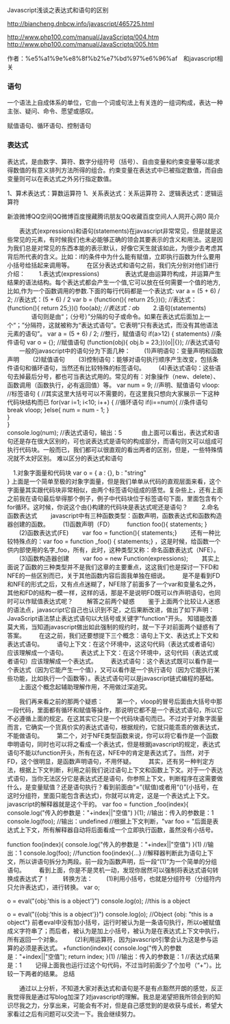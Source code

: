 Javascript浅谈之表达式和语句的区别

http://biancheng.dnbcw.info/javascript/465725.html

http://www.php100.com/manual/JavaScriptq/004.htm
http://www.php100.com/manual/JavaScriptq/005.htm

作者：%e5%a1%9e%e8%8f%b2%e7%bd%97%e6%96%af　和javascript相关  

### 语句

一个语法上自成体系的单位，它由一个词或句法上有关连的一组词构成，表达一种主张、疑问、命令、愿望或感叹。

赋值语句、循环语句、控制语句


### 表达式

表达式，是由数字、算符、数字分组符号（括号）、自由变量和约束变量等以能求得数值的有意义排列方法所得的组合。约束变量在表达式中已被指定数值，而自由变量则可以在表达式之外另行指定数值。

1、算术表达式：算数运算符
1、关系表达式：关系运算符
2、逻辑表达式：逻辑运算符

 
新浪微博QQ空间QQ微博百度搜藏腾讯朋友QQ收藏百度空间人人网开心网0
简介

　　表达式(expressions)和语句(statements)在javascript非常常见，但是就是这些常见的元素，有时候我们也未必能够正确的领会其要表示的含义和用法。这是因为我们总是对常见的东西本能的表示默认，好像它天生就该如此，为很少去考虑其背后所代表的含义。比如：if的条件中为什么能有赋值，立即执行函数为什么要用小括号给括起来调用等。
　　在区分表达式和语句之前，我们先分别对他们进行介绍：
　　1.表达式(expressions)
　　　　表达式是由运算符构成，并运算产生结果的语法结构。每个表达式都会产生一个值,它可以放在任何需要一个值的地方,比如,作为一个函数调用的参数.下面的每行代码都是一个表达式:
var a = (5 + 6) / 2; //表达式：(5 + 6) / 2
var b = (function(){ return 25;})(); //表达式： (function(){ return 25;})()
foo(a*b); //表达式：a*b
　　2.语句(statements)
　　　　语句则是由“；（分号）”分隔的句子或命令。如果在表达式后面加上一个“；”分隔符，这就被称为“表达式语句”。它表明“只有表达式，而没有其他语法元素的语句”。
var a = (5 + 6) / 2; //整行，赋值语句
if(a>12) { statements} //条件语句
var o = {}; //赋值语句
(function(obj){ obj.b = 23;})(o||{}); //表达式语句
　　一般的javascript中的语句分为下面几种：
　　(1)声明语句：变量声明和函数声明
　　(2)赋值语句
　　(3)控制语句：能够对语句执行顺序产生改变，包括条件语句和循环语句，当然还有比较特殊的标签语句。
　　(4)表达式语句：这些语句去掉最后分号，都也可当表达式用的。常见的有：对象操作（new、delete）、函数调用（函数执行，必有返回值）等。
var num = 9; //声明、赋值语句
vloop: //标签语句
{    //其实这里大括号可以不需要的，在这里我只想向大家展示一下这种代码块结构而已
     for(var i=1; i<10; i++) { //循环语句
            if(i==num){ //条件语句
                  break vloop;
            }else{
                  num = num - 1; 
            }      
     }  
}     
console.log(num); //表达式语句，输出：5　
　　由上面可以看出，表达式和语句还是存在很大区别的，可也说表达式是语句的构成部分，而语句则又可以组成可执行代码块。一般而已，我们都可以很直观的看出两者的区别，但是，一些特殊情况就不太好区别。
难以区分的表达式和语句

　1.对象字面量和代码块
var o = {
     a : {},
     b : "string"    
}
      上面是一个简单至极的对象字面量，但是我们单单从代码的直观层面来看，这个字面量其实跟代码块非常相似，由两个标签语句组成的感觉。复杂些上，还有上面之前我在语句最后举得那个例子，例子中代码块位于标签语句下面，里面包含有个for循环。这时候，你说这个由{}构建的代码块是表达式呢还是语句？
　　2.命名函数表达式
　　javascript中有三种函数类型：函数声明，函数表达式和函数构造器创建的函数。
　　(1)函数声明（FD）
　　function foo(){ statements; }
　　(2)函数表达式(FE)
　　var foo = function(){ statements;}
　　还有一种比较特殊点的：var foo = function _foo() { statements;} ，这是时候，给函数一个供内部使用的名字_foo，所有，此时，这种类型又称：命名函数表达式（NFE）。
　　(3)函数构造器创建
　　var foo = new Function(expressions);
　　其实上面说了函数的三种类型并不是我们这章的主要重点，这这我们也是探讨一下FD和NFE的一些区别而已，关于其他函数内容后面我单独在细说。
　　是不是看到FD和NFE的形式之后，又有点点迷糊了，NFE除了前面多了一个var和变量名之外，其他和FD的结构一模一样，这样的话，那是不是说明FD既可以作声明语句，也同时可以作赋值表达式呢？
　　解答之前两个疑惑
　　鉴于上面两个比较让人迷惑的语法点，javascript它自己也认识到不足，之后果断改进，做出了如下声明：JavaScript语法禁止表达式语句以大括号或关键字"function"开头。
知错能改善莫大焉，当知道javascript做出如此强制的规约时，就一下子对前面两个疑惑有了答案。
　　在这之前，我们还要想提下三个概念：语句上下文、表达式上下文和表达式语句。
　　语句上下文：在这个环境中，这这句代码（表达式或者语句）应该理解成一个语句。
　　表达式上下文：在这个环境中，这句代码（表达式或者语句）应该理解成一个表达式。
　　表达式语句：这个表达式既可以看作是一个表达式（因为它能产生一个值），又可以看作是一个执行语句（因为它能执行某些功能，比如执行一个函数等）。表达式语句可以是javascript链式编程的基础。
　　上面这个概念起辅助理解作用，不用做过深追究。
 
　　我们再来看之前的那两个疑惑：
　　第一个，vloop的冒号后面由大括号中那一段代码，里面都有循环和赋值等操作，那说明它都不是一个表达式语句，所以它不必遵循上面的规定。在这其实它只是一个代码块语句而已。不过对于对象字面量而言，它确实一个货真价实的表达式语句，根据规约，它就只能乖乖的做表达式，不能做语句。
　　第二个，对于NFE类型函数来说，你可以将它看作是一个函数申明语句，同时也可以将之看成一个表达式，但是根据javascript的规定，表达式语句不能以function开头，所有在这，NFE中的肯定是表达式了。当然，对于FD，这个很明显，是函数声明语句，不用怀疑。
　　其实，还有另一种判定方法，根据上下文判断，利用之前我们说过语句上下文和函数上下文。对于一个表达式语句，当你无法区分它是表达式还是语句，你参照上下文，判断程序在这需要做什么，是变量赋值？还是语句执行？看到前面由“=”(赋值)或者用“()”(小括号，在这时分组符，里面只能包含表达式)，你就可以肯定，这是一个表达式上下文。javascript的解释器就是这个干的。
var foo = function _foo(index){ 
    console.log("传入的参数是："+index||"空值")
}(1);  //输出：传入的参数是：1
console.log(foo);  //输出：undefined
//根据上下文判断，"var foo = "后面是表达式上下文，所有解释器自动将后面看成一个立即执行函数，虽然没有小括号。


function foo(index){ 
    console.log("传入的参数是："+index||"空值")
}(1)    //输出：1
console.log(foo); //function foo(index){...}
//解释器判断此为语句上下文，所以讲语句拆分为两段。前一段为函数声明，后一段“(1)”为一个简单的分组语句。
　　看到上面，你是不是灵机一动，发现你居然可以强制将表达式语句转换成表达式了！
　　转换方法：
　　(1)利用小括号，也就是分组符号（分组符内只允许表达式），进行转换。
var o;

o = eval("{obj:'this is a object'}")
console.log(o); //this is a object

o = eval("({obj:'this is a object'})")
console.log(o); //Object {obj: "this is a object"}
前者eval中没有加小括号，运行时被认为是一条语句执行，所以o被赋值成义字符串了；而后者，被认为是加上小括号，被认为是在表达式上下文中执行，所有返回一个对象。
　　(2)利用运算符，因为javascript引擎会认为这是参与运算的必须是表达式。
+function(index){ 
    console.log("传入的参数是："+index||"空值");
     return index;
}(1)
//输出：传入的参数是：1
//表达式结果是：1
　　记得上面我也运行过这个句代码，不过当时前面少了个加号（“+”）。比较一下两者的结果。
总结

　　通过以上分析，不知道大家对表达式和语句是不是有点豁然开朗的感觉，反正我觉得我是通过写blog加深了对javascript的理解。我总是渴望把我所领会到的知识尽我之力，分享出来，可能会有不对，但是自己感觉到的是收获与成长，希望大家看过之后有问题可以交流一下。我会继续努力。